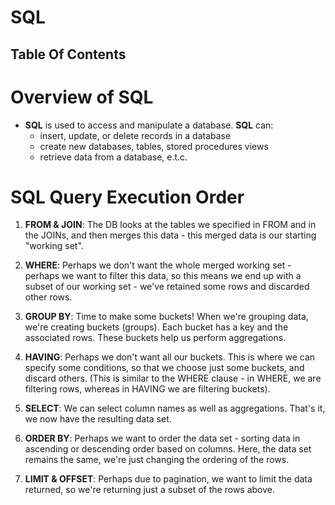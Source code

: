 # SQL

## Table Of Contents


# Overview of SQL
* __SQL__ is used to access and manipulate a database. __SQL__ can:
   * insert, update, or delete records in a database
   * create new databases, tables, stored procedures views
   * retrieve data from a database, e.t.c.


# SQL Query Execution Order
1. __FROM & JOIN__: The DB looks at the tables we specified in FROM and in the JOINs, and then merges this data - this merged data is our starting "working set".

2. __WHERE__: Perhaps we don't want the whole merged working set - perhaps we want to filter this data, so this means we end up with a subset of our working set - we've retained some rows and discarded other rows.

3. __GROUP BY__: Time to make some buckets! When we're grouping data, we're creating buckets (groups). Each bucket has a key and the associated rows. These buckets help us perform aggregations.

4. __HAVING__: Perhaps we don't want all our buckets. This is where we can specify some conditions, so that we choose just some buckets, and discard others. (This is similar to the WHERE clause - in WHERE, we are filtering rows, whereas in HAVING we are filtering buckets).

5. __SELECT__: We can select column names as well as aggregations. That's it, we now have the resulting data set.

6. __ORDER BY__: Perhaps we want to order the data set - sorting data in ascending or descending order based on columns. Here, the data set remains the same, we're just changing the ordering of the rows.

7. __LIMIT & OFFSET__: Perhaps due to pagination, we want to limit the data returned, so we're returning just a subset of the rows above.